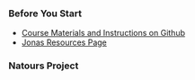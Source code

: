 ### Before You Start

- [Course Materials and Instructions on Github](https://github.com/jonasschmedtmann/advanced-css-course)
- [Jonas Resources Page](http://codingheroes.io/resources/)

### Natours Project
